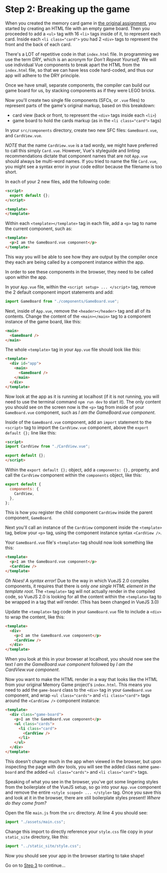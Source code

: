 # Step 2: Breaking up the game
When you created the memory card game in [the original assignment](https://github.com/MicheleCynowicz/memory-card-game), you started by creating an HTML file with an empty game board. Then you proceeded to add a `<ul>` tag with 16 `<li>` tags inside of it, to represent each card. Inside each `<li class="card">` you had 2 `<div>` tags to represent the front and the back of each card.

There's a LOT of repetitive code in that `index.html` file. In programming we use the term DRY, which is an acronym for *Don't Repeat Yourself*. We will use individual Vue components to break apart the HTML from the `index.html` file, so that we can have less code hard-coded, and thus our app will adhere to the DRY principle.

Once we have small, separate components, the compiler can build our game board for us, by stacking components as if they were LEGO bricks.

Now you'll create two single file components (SFCs, or `.vue` files) to represent parts of the game's original markup, based on this breakdown:
- card view (back or front, to represent the `<div>` tags inside each `<li>`)
- game board to hold the cards markup (as in the `<li class="card">` tags)

In your `src/components` directory, create two new SFC files: `GameBoard.vue`, and  `CardView.vue`.

*NOTE* that the name `CardView.vue` is a tad wordy, we might have preferred to call this simply `Card.vue`. However, Vue's styleguide and linting recommendations dictate that component names that are not `App.vue` should always be multi-word names. If you tried to name the file `Card.vue`, you might see a syntax error in your code editor because the filename is too short.

In each of your 2 new files, add the following code:
```html
<script>
  export default {};
</script>

<template>
</template>

```

Within each `<template></template>` tag in each file, add a `<p>` tag to name the current component, such as:
```html
<template>
  <p>I am the GameBoard.vue component</p>
</template>
```
This way you will be able to see how they are output by the compiler once they each are being called by a component instance within the app.

In order to see these components in the browser, they need to be called upon within the app.

In your `App.vue` file, within the `<script setup> ... </script>` tag, remove the 2 default component import statements and add:
```js
import GameBoard from "./components/GameBoard.vue";
```

Next, inside of `App.vue`, remove the `<header></header>` tag and all of its contents. Change the content of the `<main></main>` tag to a component instance of the game board, like this:
```html
<main>
  <GameBoard />
</main>
```

The whole `<template>` tag in your `App.vue` file should look like this:
```html
<template>
  <div id="app">
    <main>
      <GameBoard />
    </main>
  </div>
</template>
```

Now look at the app as it is running at localhost (if it is not running, you will need to use the terminal command `npm run dev` to start it). The only content you should see on the screen now is the `<p>` tag from inside of your `GameBoard.vue` component, such as *I am the GameBoard.vue component*.

Inside of the `GameBoard.vue` component, add an `import` statement to the `<script>` tag to import the `CardView.vue` component, above the `export default {};` line like this:
```html
<script>
import CardView from "./CardView.vue";

export default {};
</script>
```
Within the `export default {};` object, add a `components: {},` property, and call the `CardView` component within the `components` object, like this:
```js
export default {
  components: {
    CardView,
  },
};
```
This is how you register the child component `CardView` inside the parent component, `GameBoard`.

Next you'll call an instance of the `CardView` component inside the `<template>` tag, below your `<p>` tag, using the component instance syntax `<CardView />`.

Your `GameBoard.vue` file's `<template>` tag should now look something like this:
```html
<template>
  <p>I am the GameBoard.vue component</p>
  <CardView />
</template>
```
*Oh Noes! A syntax error!* Due to the way in which VueJS 2.0 compiles components, it requires that there is only _one single HTML element in the template root_. The `<template>` tag will not actually render in the compiled code, so VueJS 2.0 is looking for all the content within the `<template>` tag to be wrapped in a tag that _will_ render. (This has been changed in VueJS 3.0)

Update the `<template>` tag code in your `GameBoard.vue` file to include a `<div>` to wrap the content, like this:
```html
<template>
  <div>
    <p>I am the GameBoard.vue component</p>
    <CardView />
  </div>
</template>
```
When you look at this in your browser at localhost, you should now see the text *I am the GameBoard.vue component* followed by *I am the CardView.vue component*.

Now you want to make the HTML render in a way that looks like the HTML from your original Memory Game project's `index.html`. This means you need to add the `game-board` class to the `<div>` tag in your `GameBoard.vue` component, and wrap `<ul class="cards">` and `<li class="card">` tags around the `<CardView />` component instance:
```html
<template>
  <div class="game-board">
    <p>I am the GameBoard.vue component</p>
    <ul class="cards">
      <li class="card">
        <CardView />
      </li>
    </ul>
  </div>
</template>
```
This doesn't change much in the app when viewed in the browser, but upon inspecting the page with dev tools, you will see the added class name `game-board` and the added `<ul class="cards">` and `<li class="card">` tags.

Speaking of what you see in the browser, you've got some lingering styles from the boilerplate of the VueJS setup, so go into your `App.vue` component and remove the entire `<style scoped> ... </style>` tag. Once you save this and look at it in the browser, there are still boilerplate styles present! *Where do they come from?*

Open the file `main.js` from the `src` directory. At line 4 you should see:
```js
import "./assets/main.css";
```
Change this import to directly reference your `style.css` file copy in your `static_site` directory, like this:
```js
import "../static_site/style.css";
```
Now you should see your app in the browser starting to take shape!

Go on to [Step 3](/step-3) to continue...